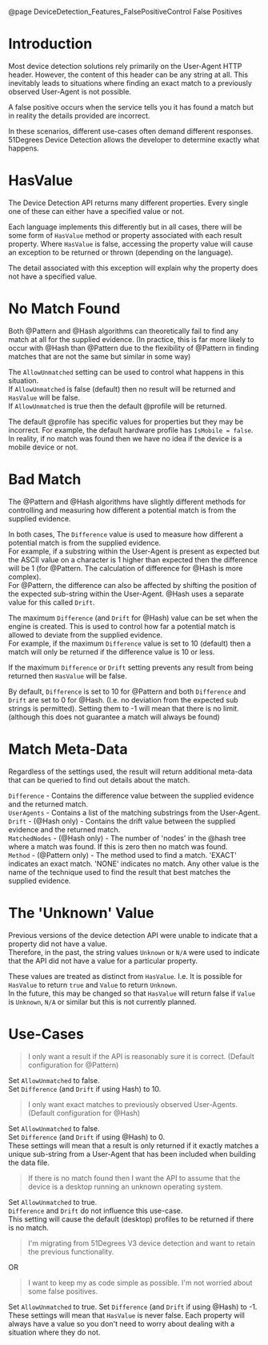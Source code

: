 @page DeviceDetection_Features_FalsePositiveControl False Positives

# Introduction

Most device detection solutions rely primarily on the User-Agent HTTP header. However, the content of this header can be any string at all. This inevitably leads to situations where finding an exact match to a previously observed User-Agent is not possible. 

A false positive occurs when the service tells you it has found a match but in reality the details provided are incorrect.

In these scenarios, different use-cases often demand different responses. 51Degrees Device Detection allows the developer to determine exactly what happens.

# HasValue

The Device Detection API returns many different properties. Every single one of these can either have a specified value or not.

Each language implements this differently but in all cases, there will be some form of `HasValue` method or property associated with each result property. Where `HasValue` is false, accessing the property value will cause an exception to be returned or thrown (depending on the language). 

The detail associated with this exception will explain why the property does not have a specified value.

# No Match Found

Both @Pattern and @Hash algorithms can theoretically fail to find any match at all for the supplied evidence. (In practice, this is far more likely to occur with @Hash than @Pattern due to the flexibility of @Pattern in finding matches that are not the same but similar in some way)

The `AllowUnmatched` setting can be used to control what happens in this situation.  
If `AllowUnmatched` is false (default) then no result will be returned and `HasValue` will be false.  
If `AllowUnmatched` is true then the default @profile will be returned.

The default @profile has specific values for properties but they may be incorrect. For example, the default hardware profile has `IsMobile = false`. In reality, if no match was found then we have no idea if the device is a mobile device or not.

# Bad Match

The @Pattern and @Hash algorithms have slightly different methods for controlling and measuring how different a potential match is from the supplied evidence.

In both cases, The `Difference` value is used to measure how different a potential match is from the supplied evidence.  
For example, if a substring within the User-Agent is present as expected but the ASCII value on a character is 1 higher than expected then the difference will be 1 (for @Pattern. The calculation of difference for @Hash is more complex).  
For @Pattern, the difference can also be affected by shifting the position of the expected sub-string within the User-Agent. @Hash uses a separate value for this called `Drift`.

The maximum `Difference` (and `Drift` for @Hash) value can be set when the engine is created. This is used to control how far a potential match is allowed to deviate from the supplied evidence.  
For example, if the maximum `Difference` value is set to 10 (default) then a match will only be returned if the difference value is 10 or less. 

If the maximum `Difference` or `Drift` setting prevents any result from being returned then `HasValue` will be false.

By default, `Difference` is set to 10 for @Pattern and both `Difference` and `Drift` are set to 0 for @Hash. (I.e. no deviation from the expected sub strings is permitted). Setting them to -1 will mean that there is no limit. (although this does not guarantee a match will always be found)

# Match Meta-Data

Regardless of the settings used, the result will return additional meta-data that can be queried to find out details about the match.

`Difference` - Contains the difference value between the supplied evidence and the returned match.  
`UserAgents` - Contains a list of the matching substrings from the User-Agent.  
`Drift` - (@Hash only) - Contains the drift value between the supplied evidence and the returned match.  
`MatchedNodes` - (@Hash only) - The number of 'nodes' in the @hash tree where a match was found. If this is zero then no match was found.  
`Method` - (@Pattern only) - The method used to find a match. 'EXACT' indicates an exact match. 'NONE' indicates no match. Any other value is the name of the technique used to find the result that best matches the supplied evidence.

# The 'Unknown' Value

Previous versions of the device detection API were unable to indicate that a property did not have a value.  
Therefore, in the past, the string values `Unknown` or `N/A` were used to indicate that the API did not have a value for a particular property.

These values are treated as distinct from `HasValue`. I.e. It is possible for `HasValue` to return `true` and `Value` to return `Unknown`.  
In the future, this may be changed so that `HasValue` will return false if `Value` is `Unknown`, `N/A` or similar but this is not currently planned.

# Use-Cases

> I only want a result if the API is reasonably sure it is correct. (Default configuration for @Pattern)

Set `AllowUnmatched` to false.  
Set `Difference` (and `Drift` if using Hash) to 10.

> I only want exact matches to previously observed User-Agents. (Default configuration for @Hash)

Set `AllowUnmatched` to false.  
Set `Difference` (and `Drift` if using @Hash) to 0.  
These settings will mean that a result is only returned if it exactly matches a unique sub-string from a User-Agent that has been included when building the data file.

> If there is no match found then I want the API to assume that the device is a desktop running an unknown operating system.

Set `AllowUnmatched` to true.  
`Difference` and `Drift` do not influence this use-case.  
This setting will cause the default (desktop) profiles to be returned if there is no match.

> I'm migrating from 51Degrees V3 device detection and want to retain the previous functionality.

OR

> I want to keep my as code simple as possible. I'm not worried about some false positives.

Set `AllowUnmatched` to true.
Set `Difference` (and `Drift` if using @Hash) to -1.   
These settings will mean that `HasValue` is never false. Each property will always have a value so you don't need to worry about dealing with a situation where they do not. 




